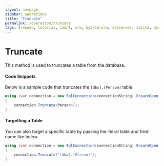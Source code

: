 ```yaml
---
layout: navpage
sidebar: operations
title: "Truncate"
permalink: /operation/truncate
tags: [repodb, tutorial, count, orm, hybrid-orm, sqlserver, sqlite, mysql, postgresql]
---
```


# Truncate

This method is used to truncates a table from the database.

#### Code Snippets

Below is a sample code that truncates the `[dbo].[Person]` table.

```csharp
using (var connection = new SqlConnection(connectionString).EnsureOpen())
{
	connection.Truncate<Person>();
}
```

#### Targetting a Table

You can also target a specific table by passing the literal table and field name like below.

```csharp
using (var connection = new SqlConnection(connectionString).EnsureOpen())
{
	connection.Truncate("[dbo].[Person]");
}
```
